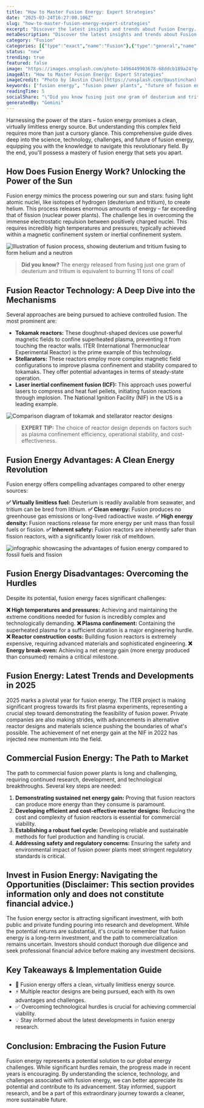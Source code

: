 ```yaml
---
title: "How to Master Fusion Energy: Expert Strategies"
date: "2025-03-24T16:27:00.106Z"
slug: "how-to-master-fusion-energy-expert-strategies"
excerpt: "Discover the latest insights and trends about Fusion Energy. This comprehensive guide covers everything you need to know about Fusion Energy in 2025."
metaDescription: "Discover the latest insights and trends about Fusion Energy. This comprehensive guide covers everything you need to know about Fusion Energy in 2025."
category: "Fusion"
categories: [{"type":"exact","name":"Fusion"},{"type":"general","name":"Energy"},{"type":"medium","name":"Plasma Physics"},{"type":"specific","name":"Magnetic Confinement"},{"type":"niche","name":"Tokamak Design"}]
status: "new"
trending: true
featured: false
image: "https://images.unsplash.com/photo-1496449903678-68ddcb189a24?q=85&w=1200&fit=max&fm=webp&auto=compress"
imageAlt: "How to Master Fusion Energy: Expert Strategies"
imageCredit: "Photo by [Austin Chan](https://unsplash.com/@austinchan) on Unsplash"
keywords: ["fusion energy", "fusion power plants", "future of fusion energy", "how does fusion energy work", "fusion energy advantages", "fusion energy disadvantages", "commercial fusion energy", "fusion reactor technology", "invest in fusion energy", "fusion energy stocks"]
readingTime: 5
socialShare: "\"Did you know fusing just one gram of deuterium and tritium releases energy equal to burning 11 tons of coal? Fusion energy: unlocking the sun's power on Earth.\""
generatedBy: "Gemini"
---
```




Harnessing the power of the stars – fusion energy promises a clean, virtually limitless energy source.  But understanding this complex field requires more than just a cursory glance. This comprehensive guide dives deep into the science, technology, challenges, and future of fusion energy, equipping you with the knowledge to navigate this revolutionary field.  By the end, you'll possess a mastery of fusion energy that sets you apart.

## How Does Fusion Energy Work?  Unlocking the Power of the Sun

Fusion energy mimics the process powering our sun and stars: fusing light atomic nuclei, like isotopes of hydrogen (deuterium and tritium), to create helium. This process releases enormous amounts of energy – far exceeding that of fission (nuclear power plants).  The challenge lies in overcoming the immense electrostatic repulsion between positively charged nuclei.  This requires incredibly high temperatures and pressures, typically achieved within a magnetic confinement system or inertial confinement system.

![Illustration of fusion process, showing deuterium and tritium fusing to form helium and a neutron](https://images.unsplash.com/photo-1451187580459-43490279c0fa?q=85&w=1200&fit=max&fm=webp&auto=compress)

> **Did you know?** The energy released from fusing just one gram of deuterium and tritium is equivalent to burning 11 tons of coal!

## Fusion Reactor Technology:  A Deep Dive into the Mechanisms

Several approaches are being pursued to achieve controlled fusion.  The most prominent are:

* **Tokamak reactors:** These doughnut-shaped devices use powerful magnetic fields to confine superheated plasma, preventing it from touching the reactor walls. ITER (International Thermonuclear Experimental Reactor) is the prime example of this technology.
* **Stellarators:**  These reactors employ more complex magnetic field configurations to improve plasma confinement and stability compared to tokamaks.  They offer potential advantages in terms of steady-state operation.
* **Laser inertial confinement fusion (ICF):**  This approach uses powerful lasers to compress and heat fuel pellets, initiating fusion reactions through implosion.  The National Ignition Facility (NIF) in the US is a leading example.

![Comparison diagram of tokamak and stellarator reactor designs](https://images.unsplash.com/photo-1484417894907-623942c8ee29?q=85&w=1200&fit=max&fm=webp&auto=compress)

> **EXPERT TIP:** The choice of reactor design depends on factors such as plasma confinement efficiency, operational stability, and cost-effectiveness.

## Fusion Energy Advantages: A Clean Energy Revolution

Fusion energy offers compelling advantages compared to other energy sources:

**✅ Virtually limitless fuel:** Deuterium is readily available from seawater, and tritium can be bred from lithium.
**✅ Clean energy:** Fusion produces no greenhouse gas emissions or long-lived radioactive waste.
**✅ High energy density:** Fusion reactions release far more energy per unit mass than fossil fuels or fission.
**✅ Inherent safety:** Fusion reactors are inherently safer than fission reactors, with a significantly lower risk of meltdown.

![infographic showcasing the advantages of fusion energy compared to fossil fuels and fission](https://images.unsplash.com/photo-1517976487492-5750f3195933?q=85&w=1200&fit=max&fm=webp&auto=compress)

## Fusion Energy Disadvantages:  Overcoming the Hurdles

Despite its potential, fusion energy faces significant challenges:

**❌ High temperatures and pressures:** Achieving and maintaining the extreme conditions needed for fusion is incredibly complex and technologically demanding.
**❌ Plasma confinement:**  Containing the superheated plasma for a sufficient duration is a major engineering hurdle.
**❌ Reactor construction costs:** Building fusion reactors is extremely expensive, requiring advanced materials and sophisticated engineering.
**❌ Energy break-even:** Achieving a net energy gain (more energy produced than consumed) remains a critical milestone.

## Fusion Energy: Latest Trends and Developments in 2025

2025 marks a pivotal year for fusion energy.  The ITER project is making significant progress towards its first plasma experiments, representing a crucial step toward demonstrating the feasibility of fusion power.  Private companies are also making strides, with advancements in alternative reactor designs and materials science pushing the boundaries of what's possible.  The achievement of net energy gain at the NIF in 2022 has injected new momentum into the field.

## Commercial Fusion Energy:  The Path to Market

The path to commercial fusion power plants is long and challenging, requiring continued research, development, and technological breakthroughs.  Several key steps are needed:

1. **Demonstrating sustained net energy gain:** Proving that fusion reactors can produce more energy than they consume is paramount.
2. **Developing efficient and cost-effective reactor designs:**  Reducing the cost and complexity of fusion reactors is essential for commercial viability.
3. **Establishing a robust fuel cycle:**  Developing reliable and sustainable methods for fuel production and handling is crucial.
4. **Addressing safety and regulatory concerns:**  Ensuring the safety and environmental impact of fusion power plants meet stringent regulatory standards is critical.

## Invest in Fusion Energy:  Navigating the Opportunities (Disclaimer: This section provides information only and does not constitute financial advice.)

The fusion energy sector is attracting significant investment, with both public and private funding pouring into research and development.  While the potential returns are substantial, it's crucial to remember that fusion energy is a long-term investment, and the path to commercialization remains uncertain.  Investors should conduct thorough due diligence and seek professional financial advice before making any investment decisions.

## Key Takeaways & Implementation Guide

* 🔑 Fusion energy offers a clean, virtually limitless energy source.
* ⚡ Multiple reactor designs are being pursued, each with its own advantages and challenges.
* ✅ Overcoming technological hurdles is crucial for achieving commercial viability.
* 💡 Stay informed about the latest developments in fusion energy research.

## Conclusion:  Embracing the Fusion Future

Fusion energy represents a potential solution to our global energy challenges.  While significant hurdles remain, the progress made in recent years is encouraging.  By understanding the science, technology, and challenges associated with fusion energy, we can better appreciate its potential and contribute to its advancement.  Stay informed, support research, and be a part of this extraordinary journey towards a cleaner, more sustainable future.

